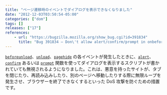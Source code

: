 ```yaml
---
title: "ページ遷移時のイベントでダイアログを表示できなくなりました"
date: "2012-12-03T03:50:54-05:00"
categories: ["dom"]
tags: []
releases: ["17"]
references:
    - url: "https://bugzilla.mozilla.org/show_bug.cgi?id=391834"
      title: "Bug 391834 – Don\'t allow alert/confirm/prompt in onbeforeunload, onunload and onpagehide"
---
```

[`beforeunload`](https://developer.mozilla.org/docs/DOM/window.onbeforeunload)、[`unload`](https://developer.mozilla.org/docs/DOM/window.onunload)、[`pagehide`](https://developer.mozilla.org/docs/Using_Firefox_1.5_caching) の各イベントが発生したときに、[`alert`](https://developer.mozilla.org/docs/DOM/window.alert)、[`confirm`](https://developer.mozilla.org/docs/DOM/window.confirm) あるいは [`prompt`](https://developer.mozilla.org/docs/DOM/window.prompt) 関数を使ってダイアログを表示するスクリプトが書かれていても無視されるようになりました。これは、悪意を持ったサイトが、タブを閉じたり、再読み込みしたり、別のページへ移動したりする際に無限ループを発生させ、ブラウザーを終了できなくするといった DoS 攻撃を防ぐための措置です。
